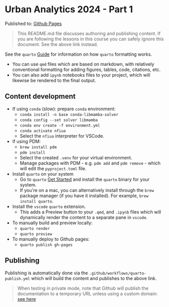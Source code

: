 # Urban Analytics 2024 - Part 1

Published to: [Github Pages](https://Norman-Foster-Institute.github.io/ua_2024/)

> This README.md file discusses authoring and publishing content. If you are following the lessons in this course you can safely ignore this document. See the above link instead.

See the `quarto` [Guide](https://quarto.org/docs/guide/) for information on how `quarto` formatting works.

- You can use `qmd` files which are based on markdown, with relatively conventional formatting for adding figures, tables, code, citations, etc.
- You can also add `ipynb` notebooks files to your project, which will likewise be rendered to the final output.

## Content development

- If using `conda` (slow): prepare `conda` environment:
  - `conda install -n base conda-libmamba-solver`
  - `conda config --set solver libmamba`
  - `conda env create -f environment.yml`
  - `conda activate nfiua`
  - Select the `nfiua` interpreter for VSCode.
- If using PDM:
  - `brew install pdm`
  - `pdm install`
  - Select the created `.venv` for your virtual environment.
  - Manage packages with PDM - e.g. `pdm add` and `pdm remove` - which will edit the `pyproject.toml` file.
- Install `quarto` on your system
  - Go to `quarto` [Get Started](https://quarto.org/docs/get-started/) and install the `quarto` binary for your system.
  - If you're on a mac, you can alternatively install through the `brew` package manager (if you have it installed). For example, `brew install quarto`.
- Install the `vscode` `quarto` extension.
  - This adds a Preview button to your `.qmd`, and `.ipynb` files which will dynamically render the content to a separate pane in `vscode`.
- To manually build and preview locally:
  - `quarto render`
  - `quarto preview`
- To manually deploy to Github pages:
  - `quarto publish gh-pages`

## Publishing

Publishing is automatically done via the `.github/workflows/quarto-publish.yml` which will build the content and publishes to the above link.

> When testing in private mode, note that Github will publish the documentation to a temporary URL unless using a custom domain: [see here](https://stackoverflow.com/questions/72566417/why-is-github-pages-redirecting-me-to-a-weird-url)
